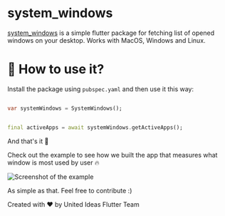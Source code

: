 # system_windows

[system_windows](https://github.com/unitedideasco/system_windows.git) is a simple flutter package for fetching list of opened windows on your desktop. Works with MacOS, Windows and Linux.

# 🤔 How to use it?

Install the package using `pubspec.yaml` and then use it this way:

```dart

var systemWindows = SystemWindows();


final activeApps = await systemWindows.getActiveApps();

```

And that's it 🎉

Check out the example to see how we built the app that measures what window is most used by user 🔥

![Screenshot of the example](https://github.com/unitedideasco/system_windows/blob/main/res/ss_1.png?raw=true "system_windows_example")

As simple as that. Feel free to contribute :)

Created with ❤️ by United Ideas Flutter Team
